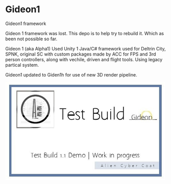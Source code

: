 # Gideon1
Gideon1 framework

Gideon 1 framework was lost. This depo is to help try to rebuild it. Which as been not possible so far.

Gideon 1 (aka Alpha1) Used Unity 1 Java/C# framework used for Deltrin City, SPNK, original SC with custom packages made by ACC for FPS and 3rd person controllers, along with vechile, driven and flight tools. Using legacy partical system.

Gideon1 updated to Giden1h for use of new 3D render pipeline.

![alt text](https://github.com/AlienCyberCoat/Gideon1/blob/55751cf34a6f189f737e91dd35e5919bb40e893d/gideon1.jpg)
